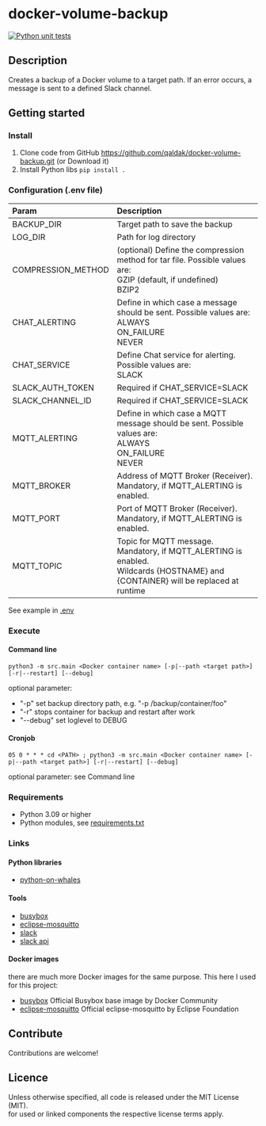 # docker-volume-backup

[![Python unit tests](https://github.com/qaldak/docker-volume-backup/actions/workflows/python-tests.yml/badge.svg)](https://github.com/qaldak/docker-volume-backup/actions/workflows/python-tests.yml)

## Description

Creates a backup of a Docker volume to a target path.
If an error occurs, a message is sent to a defined Slack channel.

## Getting started

### Install

1. Clone code from GitHub https://github.com/qaldak/docker-volume-backup.git (or Download it)
2. Install Python libs `pip install .`

### Configuration (.env file)

| Param              | Description                                                                                                                           |
|:-------------------|:--------------------------------------------------------------------------------------------------------------------------------------|
| BACKUP_DIR         | Target path to save the backup                                                                                                        |      
| LOG_DIR            | Path for log directory                                                                                                                |
| COMPRESSION_METHOD | (optional) Define the compression method for tar file. Possible values are: <br> GZIP (default, if undefined) <br> BZIP2              |
| CHAT_ALERTING      | Define in which case a message should be sent. Possible values are: <br> ALWAYS <br> ON_FAILURE <br> NEVER                            |
| CHAT_SERVICE       | Define Chat service for alerting. Possible values are: <br> SLACK                                                                     |
| SLACK_AUTH_TOKEN   | Required if CHAT_SERVICE=SLACK                                                                                                        |
| SLACK_CHANNEL_ID   | Required if CHAT_SERVICE=SLACK                                                                                                        |
| MQTT_ALERTING      | Define in which case a MQTT message should be sent. Possible values are: <br> ALWAYS <br> ON_FAILURE <br> NEVER                       |
| MQTT_BROKER        | Address of MQTT Broker (Receiver). Mandatory, if MQTT_ALERTING is enabled.                                                            |
| MQTT_PORT          | Port of MQTT Broker (Receiver). Mandatory, if MQTT_ALERTING is enabled.                                                               |
| MQTT_TOPIC         | Topic for MQTT message. Mandatory, if MQTT_ALERTING is enabled. <br> Wildcards {HOSTNAME} and {CONTAINER} will be replaced at runtime |

See example in [.env](.env)

### Execute

#### Command line

`python3 -m src.main <Docker container name> [-p|--path <target path>] [-r|--restart] [--debug]`

optional parameter:

* "-p" set backup directory path, e.g. "-p /backup/container/foo"
* "-r" stops container for backup and restart after work
* "--debug" set loglevel to DEBUG

#### Cronjob

`05 0 * * * cd <PATH> ; python3 -m src.main <Docker container name> [-p|--path <target path>] [-r|--restart] [--debug]`

optional parameter: see Command line

### Requirements

* Python 3.09 or higher
* Python modules, see [requirements.txt](requirements.txt)

### Links

#### Python libraries

* [python-on-whales](https://github.com/gabrieldemarmiesse/python-on-whales)

#### Tools

* [busybox](https://busybox.net/)
* [eclipse-mosquitto](https://mosquitto.org/)
* [slack](https://slack.com)
* [slack api](https://slack.dev)

#### Docker images

there are much more Docker images for the same purpose. This here I used for this project:<br>

* [busybox](https://hub.docker.com/_/busybox) Official Busybox base image by Docker Community
* [eclipse-mosquitto](https://hub.docker.com/_/eclipse-mosquitto) Official eclipse-mosquitto by Eclipse Foundation

## Contribute

Contributions are welcome!

## Licence

Unless otherwise specified, all code is released under the MIT License (MIT).<br>
for used or linked components the respective license terms apply.

